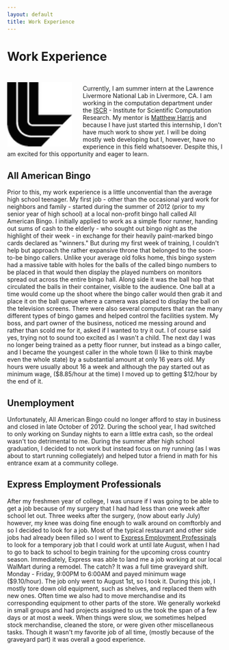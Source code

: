 ```yaml
---
layout: default
title: Work Experience
---
```

<div class="jumbotron">
	<h1> Work Experience </h1>
    <img src="Data/media/images/llnl_logo.png" style="float:left; margin: 25px 25px 0px 0px" class="thumbnail">
    <br>
    	<p> Currently, I am summer intern at the Lawrence Livermore National Lab in Livermore, CA. I am working in the computation department under the <a href="http://computation.llnl.gov/about/organization/institute-scientific-computing-research">ISCR</a> - Institute for Scientific Computation Research. My mentor is <a href="http://mattben.info/">Matthew Harris</a> and because I have just started this internship, I don't have much work to show <i>yet</i>. I will be doing mostly web developing but I, however, have no experience in this field whatsoever. Despite this, I am excited for this opportunity and eager to learn. </p>
    <h2> All American Bingo </h2>
    <p> Prior to this, my work experience is a little unconvential than the average high school teenager. My first job - other than the occasional yard work for neighbors and family - started during the summer of 2012 (prior to my senior year of high school) at a local non-profit bingo hall called All American Bingo. I initially applied to work as a simple floor runner, handing out sums of cash to the elderly - who sought out bingo night as the highlight of their week - in exchange for their heavily paint-marked bingo cards declared as "winners." But during my first week of training, I couldn't help but approach the rather expansive throne that belonged to the soon-to-be bingo callers. Unlike your average old folks home, this bingo system had a massive table with holes for the balls of the called bingo numbers to be placed in that would then display the played numbers on monitors spread out across the entire bingo hall. Along side it was the ball hop that circulated the balls in their container, visible to the audience. One ball at a time would come up the shoot where the bingo caller would then grab it and place it on the ball queue where a camera was placed to display the ball on the television screens. There were also several computers that ran the many different types of bingo games and helped control the facilities system. My boss, and part owner of the business, noticed me messing around and rather than scold me for it, asked if I wanted to try it out. I of course said yes, trying not to sound too excited as I wasn't a child. The next day I was no longer being trained as a petty floor runner, but instead as a bingo caller, and I became the youngest caller in the whole town (I like to think maybe even the whole state) by a substantial amount at only 16 years old. My hours were usually about 16 a week and although the pay started out as minimum wage, ($8.85/hour at the time) I moved up to getting $12/hour by the end of it. </p>
    <h2> Unemployment </h2>
    <p> Unfortunately, All American Bingo could no longer afford to stay in business and closed in late October of 2012. During the school year, I had switched to only working on Sunday nights to earn a little extra cash, so the ordeal wasn't too detrimental to me. During the summer after high school graduation, I decided to not work but instead focus on my running (as I was about to start running collegiately) and helped tutor a friend in math for his entrance exam at a community college. </p>
    <h2> Express Employment Professionals </h2>
    <p>After my freshmen year of college, I was unsure if I was going to be able to get a job because of my surgery that I had had less than one week after school let out. Three weeks after the surgery, (now about early July) however, my knee was doing fine enough to walk around on comftorbly and so I decided to look for a job. Most of the typical restaurant and other side jobs had already been filled so I went to <a href="http://www.expresspros.com/">Express Employment Professinals</a> to look for a temporary job that I could work at until late August, when I had to go to back to school to begin training for the upcoming cross country season. Immediately, Express was able to land me a job working at our local WalMart during a remodel. The catch? It was a full time graveyard shift. Monday - Friday, 9:00PM to 6:00AM and payed minimum wage ($9.10/hour). The job only went to August 1st, so I took it. During this job, I mostly tore down old equipment, such as shelves, and replaced them with new ones. Often time we also had to move merchandise and its corresponding equipment to other parts of the store. We generally workekd in small groups and had projects assigned to us the took the span of a few days or at most a week. When things were slow, we sometimes helped stock merchandise, cleaned the store, or were given other miscellaneous tasks. Though it wasn't my favorite job of all time, (mostly because of the graveyard part) it was overall a good experience. </p>
</div>
